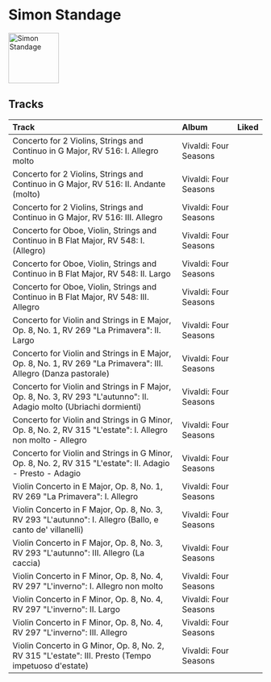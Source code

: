 
# Simon Standage


<img src="https://i.scdn.co/image/0a5c00ae5ecc0bd8687973a3b3321963821468ad" alt="Simon Standage" width="100" />

## Tracks

| Track                                                                                                               | Album                 | Liked   |
|:--------------------------------------------------------------------------------------------------------------------|:----------------------|:--------|
| Concerto for 2 Violins, Strings and Continuo in G Major, RV 516: I. Allegro molto                                   | Vivaldi: Four Seasons |         |
| Concerto for 2 Violins, Strings and Continuo in G Major, RV 516: II. Andante (molto)                                | Vivaldi: Four Seasons |         |
| Concerto for 2 Violins, Strings and Continuo in G Major, RV 516: III. Allegro                                       | Vivaldi: Four Seasons |         |
| Concerto for Oboe, Violin, Strings and Continuo in B Flat Major, RV 548: I. (Allegro)                               | Vivaldi: Four Seasons |         |
| Concerto for Oboe, Violin, Strings and Continuo in B Flat Major, RV 548: II. Largo                                  | Vivaldi: Four Seasons |         |
| Concerto for Oboe, Violin, Strings and Continuo in B Flat Major, RV 548: III. Allegro                               | Vivaldi: Four Seasons |         |
| Concerto for Violin and Strings in E Major, Op. 8, No. 1, RV 269 "La Primavera": II. Largo                          | Vivaldi: Four Seasons |         |
| Concerto for Violin and Strings in E Major, Op. 8, No. 1, RV 269 "La Primavera": III. Allegro (Danza pastorale)     | Vivaldi: Four Seasons |         |
| Concerto for Violin and Strings in F Major, Op. 8, No. 3, RV 293 "L'autunno": II. Adagio molto (Ubriachi dormienti) | Vivaldi: Four Seasons |         |
| Concerto for Violin and Strings in G Minor, Op. 8, No. 2, RV 315 "L'estate": I. Allegro non molto - Allegro         | Vivaldi: Four Seasons |         |
| Concerto for Violin and Strings in G Minor, Op. 8, No. 2, RV 315 "L'estate": II. Adagio - Presto - Adagio           | Vivaldi: Four Seasons |         |
| Violin Concerto in E Major, Op. 8, No. 1, RV 269 "La Primavera": I. Allegro                                         | Vivaldi: Four Seasons |         |
| Violin Concerto in F Major, Op. 8, No. 3, RV 293 "L'autunno": I. Allegro (Ballo, e canto de' villanelli)            | Vivaldi: Four Seasons |         |
| Violin Concerto in F Major, Op. 8, No. 3, RV 293 "L'autunno": III. Allegro (La caccia)                              | Vivaldi: Four Seasons |         |
| Violin Concerto in F Minor, Op. 8, No. 4, RV 297 "L'inverno": I. Allegro non molto                                  | Vivaldi: Four Seasons |         |
| Violin Concerto in F Minor, Op. 8, No. 4, RV 297 "L'inverno": II. Largo                                             | Vivaldi: Four Seasons |         |
| Violin Concerto in F Minor, Op. 8, No. 4, RV 297 "L'inverno": III. Allegro                                          | Vivaldi: Four Seasons |         |
| Violin Concerto in G Minor, Op. 8, No. 2, RV 315 "L'estate": III. Presto (Tempo impetuoso d'estate)                 | Vivaldi: Four Seasons |         |